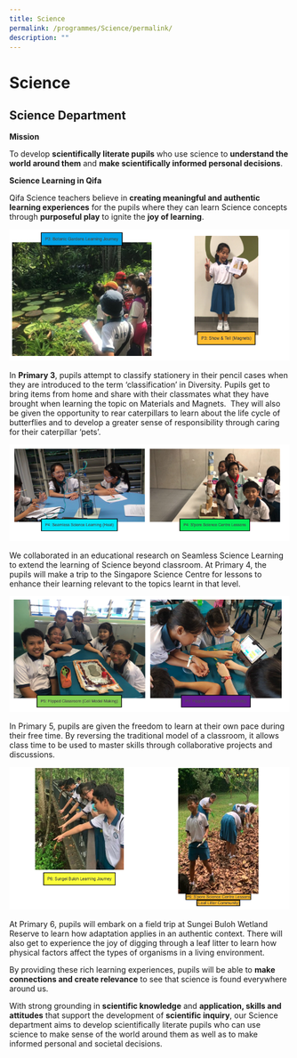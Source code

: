 ```yaml
---
title: Science
permalink: /programmes/Science/permalink/
description: ""
---
```

Science
=======

Science Department
------------------

  

**Mission**

To develop **scientifically literate pupils** who use science to **understand the world around them** and **make scientifically informed personal decisions**.

  

**Science Learning in Qifa**

  

Qifa Science teachers believe in **creating meaningful and authentic learning experiences** for the pupils where they can learn Science concepts through **purposeful play** to ignite the **joy of learning**.

![](/images/Screenshot%2018.png)

In **Primary 3**, pupils attempt to classify stationery in their pencil cases when they are introduced to the term ‘classification’ in Diversity. Pupils get to bring items from home and share with their classmates what they have brought when learning the topic on Materials and Magnets.  They will also be given the opportunity to rear caterpillars to learn about the life cycle of butterflies and to develop a greater sense of responsibility through caring for their caterpillar ‘pets’.

![](/images/Screenshot%2019.png)

We collaborated in an educational research on Seamless Science Learning to extend the learning of Science beyond classroom. At Primary 4, the pupils will make a trip to the Singapore Science Centre for lessons to enhance their learning relevant to the topics learnt in that level.

![](/images/Screenshot%2020.png)

In Primary 5, pupils are given the freedom to learn at their own pace during their free time. By reversing the traditional model of a classroom, it allows class time to be used to master skills through collaborative projects and discussions.

![](/images/Screenshot%2021.png)

At Primary 6, pupils will embark on a field trip at Sungei Buloh Wetland Reserve to learn how adaptation applies in an authentic context. There will also get to experience the joy of digging through a leaf litter to learn how physical factors affect the types of organisms in a living environment.

  

By providing these rich learning experiences, pupils will be able to **make connections and create relevance** to see that science is found everywhere around us. 

  

With strong grounding in **scientific knowledge** and **application, skills and attitudes** that support the development of **scientific inquiry**, our Science department aims to develop scientifically literate pupils who can use science to make sense of the world around them as well as to make informed personal and societal decisions.
